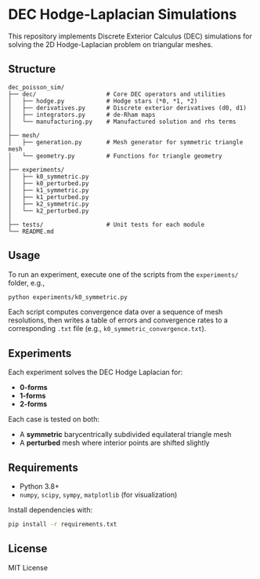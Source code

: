 # DEC Hodge-Laplacian Simulations

This repository implements Discrete Exterior Calculus (DEC) simulations for solving the 2D Hodge-Laplacian problem on triangular meshes.

## Structure

```
dec_poisson_sim/
├── dec/                    # Core DEC operators and utilities
│   ├── hodge.py            # Hodge stars (*0, *1, *2)
│   ├── derivatives.py      # Discrete exterior derivatives (d0, d1)
│   ├── integrators.py      # de-Rham maps
│   └── manufacturing.py    # Manufactured solution and rhs terms
│
├── mesh/
│   ├── generation.py       # Mesh generator for symmetric triangle mesh
│   └── geometry.py         # Functions for triangle geometry
│
├── experiments/
│   ├── k0_symmetric.py
│   ├── k0_perturbed.py
│   ├── k1_symmetric.py
│   ├── k1_perturbed.py
│   ├── k2_symmetric.py
│   └── k2_perturbed.py
│
├── tests/                  # Unit tests for each module
└── README.md
```

## Usage

To run an experiment, execute one of the scripts from the `experiments/` folder, e.g.,

```bash
python experiments/k0_symmetric.py
```

Each script computes convergence data over a sequence of mesh resolutions, then writes a table of errors and convergence rates to a corresponding `.txt` file (e.g., `k0_symmetric_convergence.txt`).

## Experiments

Each experiment solves the DEC Hodge Laplacian for:
- **0-forms**
- **1-forms**
- **2-forms**

Each case is tested on both:
- A **symmetric** barycentrically subdivided equilateral triangle mesh
- A **perturbed** mesh where interior points are shifted slightly

## Requirements

- Python 3.8+
- `numpy`, `scipy`, `sympy`, `matplotlib` (for visualization)

Install dependencies with:

```bash
pip install -r requirements.txt
```

## License

MIT License

